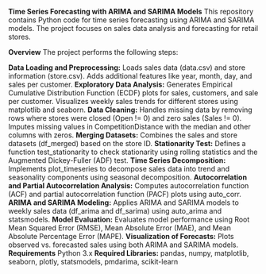 **Time Series Forecasting with ARIMA and SARIMA Models**
This repository contains Python code for time series forecasting using ARIMA and SARIMA models. The project focuses on sales data analysis and forecasting for retail stores.

**Overview**
The project performs the following steps:

**Data Loading and Preprocessing:**
Loads sales data (data.csv) and store information (store.csv).
Adds additional features like year, month, day, and sales per customer.
**Exploratory Data Analysis:**
Generates Empirical Cumulative Distribution Function (ECDF) plots for sales, customers, and sale per customer.
Visualizes weekly sales trends for different stores using matplotlib and seaborn.
**Data Cleaning:**
Handles missing data by removing rows where stores were closed (Open != 0) and zero sales (Sales != 0).
Imputes missing values in CompetitionDistance with the median and other columns with zeros.
**Merging Datasets:**
Combines the sales and store datasets (df_merged) based on the store ID.
**Stationarity Test:**
Defines a function test_stationarity to check stationarity using rolling statistics and the Augmented Dickey-Fuller (ADF) test.
**Time Series Decomposition:**
Implements plot_timeseries to decompose sales data into trend and seasonality components using seasonal decomposition.
**Autocorrelation and Partial Autocorrelation Analysis:**
Computes autocorrelation function (ACF) and partial autocorrelation function (PACF) plots using auto_corr.
**ARIMA and SARIMA Modeling:**
Applies ARIMA and SARIMA models to weekly sales data (df_arima and df_sarima) using auto_arima and statsmodels.
**Model Evaluation:**
Evaluates model performance using Root Mean Squared Error (RMSE), Mean Absolute Error (MAE), and Mean Absolute Percentage Error (MAPE).
**Visualization of Forecasts:**
Plots observed vs. forecasted sales using both ARIMA and SARIMA models.
**Requirements**
Python 3.x
**Required Libraries:** pandas, numpy, matplotlib, seaborn, plotly, statsmodels, pmdarima, scikit-learn
